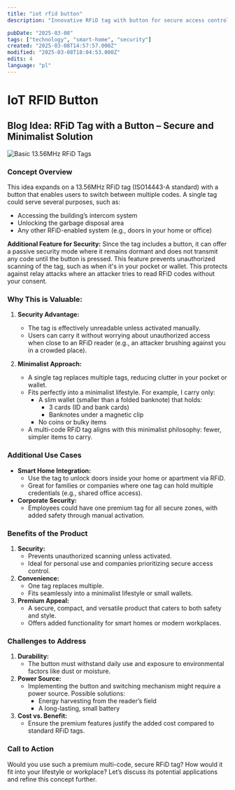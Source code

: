 ```yaml
---
title: "iot rfid button"
description: "Innovative RFiD tag with button for secure access control and minimalist lifestyle, offering convenience and premium appeal"

pubDate: "2025-03-08"
tags: ["technology", "smart-home", "security"]
created: "2025-03-08T14:57:57.000Z"
modified: "2025-03-08T18:04:53.000Z"
edits: 4
language: "pl"
---
```


# IoT RFID Button

## Blog Idea: RFiD Tag with a Button – Secure and Minimalist Solution

![Basic 13.56MHz RFiD Tags](https://cdn1-shop.mikroe.com/img/product/rfid-tag-1356mhz/rfid-tag-1356mhz-large_default-1.jpg)

### Concept Overview

This idea expands on a 13.56MHz RFiD tag (ISO14443-A standard) with a button that enables users to switch between multiple codes. A single tag could serve several purposes, such as:

- Accessing the building’s intercom system
- Unlocking the garbage disposal area
- Any other RFiD-enabled system (e.g., doors in your home or office)

**Additional Feature for Security:**
Since the tag includes a button, it can offer a passive security mode where it remains dormant and does not transmit any code until the button is pressed. This feature prevents unauthorized scanning of the tag, such as when it's in your pocket or wallet. This protects against relay attacks where an attacker tries to read RFiD codes without your consent.

### Why This is Valuable:

1. **Security Advantage:**
   - The tag is effectively unreadable unless activated manually.
   - Users can carry it without worrying about unauthorized access when close to an RFiD reader (e.g., an attacker brushing against you in a crowded place).

2. **Minimalist Approach:**
   - A single tag replaces multiple tags, reducing clutter in your pocket or wallet.
   - Fits perfectly into a minimalist lifestyle. For example, I carry only:
     - A slim wallet (smaller than a folded banknote) that holds:
       - 3 cards (ID and bank cards)
       - Banknotes under a magnetic clip
     - No coins or bulky items
   - A multi-code RFiD tag aligns with this minimalist philosophy: fewer, simpler items to carry.

### Additional Use Cases

- **Smart Home Integration:**
  - Use the tag to unlock doors inside your home or apartment via RFiD.
  - Great for families or companies where one tag can hold multiple credentials (e.g., shared office access).
- **Corporate Security:**
  - Employees could have one premium tag for all secure zones, with added safety through manual activation.

### Benefits of the Product

1. **Security:**
   - Prevents unauthorized scanning unless activated.
   - Ideal for personal use and companies prioritizing secure access control.
2. **Convenience:**
   - One tag replaces multiple.
   - Fits seamlessly into a minimalist lifestyle or small wallets.
3. **Premium Appeal:**
   - A secure, compact, and versatile product that caters to both safety and style.
   - Offers added functionality for smart homes or modern workplaces.

### Challenges to Address

1. **Durability:**
   - The button must withstand daily use and exposure to environmental factors like dust or moisture.
2. **Power Source:**
   - Implementing the button and switching mechanism might require a power source. Possible solutions:
     - Energy harvesting from the reader’s field
     - A long-lasting, small battery
3. **Cost vs. Benefit:**
   - Ensure the premium features justify the added cost compared to standard RFiD tags.

### Call to Action

Would you use such a premium multi-code, secure RFiD tag? How would it fit into your lifestyle or workplace? Let’s discuss its potential applications and refine this concept further.